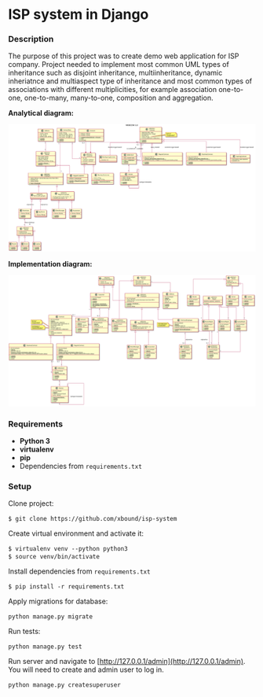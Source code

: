 # ISP system in Django

### Description

The purpose of this project was to create demo web application for ISP company. Project needed to implement most common UML types of inheritance such as disjoint inheritance, multiinheritance, dynamic inheriatnce and multiaspect type of inheritance and most common types of associations with different multiplicities, for example association one-to-one, one-to-many, many-to-one, composition and aggregation.

__Analytical diagram:__

![](https://github.com/xbound/isp-system/blob/master/cd_concept.svg) 

__Implementation diagram:__

![](https://github.com/xbound/isp-system/blob/master/cd_implementation.svg) 

### Requirements

* __Python 3__
* __virtualenv__
* __pip__
* Dependencies from `requirements.txt`

### Setup 

Clone project:
```shell
$ git clone https://github.com/xbound/isp-system
```

Create virtual environment and activate it:
```shell
$ virtualenv venv --python python3
$ source venv/bin/activate
```
Install dependencies from `requirements.txt`
```shell
$ pip install -r requirements.txt
```
Apply migrations for database:
```shell
python manage.py migrate
```
Run tests:
```shell
python manage.py test
```
Run server and navigate to [http://127.0.0.1/admin](http://127.0.0.1/admin). You will need to create and admin user to log in.
```shell
python manage.py createsuperuser
```
